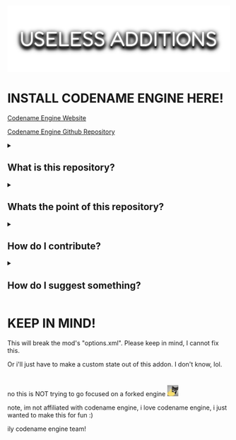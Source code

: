 <img src="uac.png" width="604">

# INSTALL CODENAME ENGINE HERE!

<a href="https://codename-engine.com/">Codename Engine Website</a>

<a href="https://github.com/CodenameCrew/CodenameEngine">Codename Engine Github Repository</a>

<details>
    <summary> <h2> What is this repository? </h2> </summary>

Well, this respoitory is for useless additions to CNE, like middlescroll or I don't know, anything you can think of.

</details>

<details>
    <summary> <h2> Whats the point of this repository? </h2> </summary>

Well, to give the users more options!

And its made for fun lol.

</details>

<details>
    <summary> <h2> How do I contribute? </h2> </summary>
Well, just make a Pull Request!

</details>

<details>
    <summary> <h2> How do I suggest something? </h2> </summary>

Just do a issue with "enhancement" label, and I'll go check it!

</details>

# KEEP IN MIND!

This will break the mod's "options.xml". Please keep in mind, I cannot fix this.

Or i'll just have to make a custom state out of this addon. I don't know, lol.

#

no this is NOT trying to go focused on a forked engine <img src="cakFakYou.webp" width="25" height="25">

note, im not affiliated with codename engine, i love codename engine, i just wanted to make this for fun :)

ily codename engine team!
